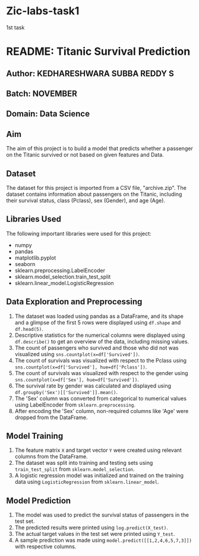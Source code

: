 # Zic-labs-task1
1st task
# README: Titanic Survival Prediction

## Author: KEDHARESHWARA SUBBA REDDY S

## Batch: NOVEMBER

## Domain: Data Science

## Aim

The aim of this project is to build a model that predicts whether a passenger on the Titanic survived or not based on given features and Data.

## Dataset

The dataset for this project is imported from a CSV file, "archive.zip". The dataset contains information about passengers on the Titanic, including their survival status, class (Pclass), sex (Gender), and age (Age).

## Libraries Used

The following important libraries were used for this project:

- numpy
- pandas
- matplotlib.pyplot
- seaborn
- sklearn.preprocessing.LabelEncoder
- sklearn.model_selection.train_test_split
- sklearn.linear_model.LogisticRegression

## Data Exploration and Preprocessing

1. The dataset was loaded using pandas as a DataFrame, and its shape and a glimpse of the first 5 rows were displayed using `df.shape` and `df.head(5)`.
2. Descriptive statistics for the numerical columns were displayed using `df.describe()` to get an overview of the data, including missing values.
3. The count of passengers who survived and those who did not was visualized using `sns.countplot(x=df['Survived'])`.
4. The count of survivals was visualized with respect to the Pclass using `sns.countplot(x=df['Survived'], hue=df['Pclass'])`.
5. The count of survivals was visualized with respect to the gender using `sns.countplot(x=df['Sex'], hue=df['Survived'])`.
6. The survival rate by gender was calculated and displayed using `df.groupby('Sex')[['Survived']].mean()`.
7. The 'Sex' column was converted from categorical to numerical values using LabelEncoder from `sklearn.preprocessing`.
8. After encoding the 'Sex' column, non-required columns like 'Age' were dropped from the DataFrame.

## Model Training

1. The feature matrix `X` and target vector `Y` were created using relevant columns from the DataFrame.
2. The dataset was split into training and testing sets using `train_test_split` from `sklearn.model_selection`.
3. A logistic regression model was initialized and trained on the training data using `LogisticRegression` from `sklearn.linear_model`.

## Model Prediction

1. The model was used to predict the survival status of passengers in the test set.
2. The predicted results were printed using `log.predict(X_test)`.
3. The actual target values in the test set were printed using `Y_test`.
4. A sample prediction was made using `model.predict([[1,2,4,6,5,7,3]])` with respective columns.
